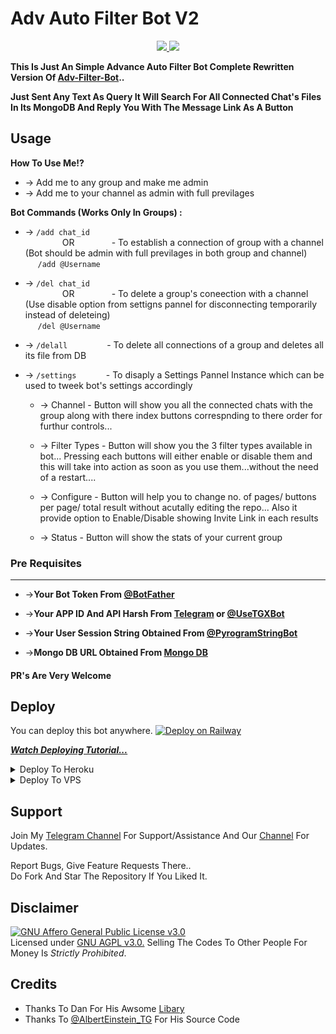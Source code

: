 # Adv Auto Filter Bot V2

<p align="center">
  <a href="https://github.com/Ts-Bots/Adv-Auto-filter-Ts-bot-Clone">
    <img src="https://img.shields.io/github/stars/Ts-Bots/Adv-Auto-filter-Ts-bot-Clone?style=social">

  </a>
  
  <a href="https://github.com/Ts-Bots/Adv-Auto-filter-Ts-bot-Clone/fork">
    <img src="https://img.shields.io/github/forks/Ts-Bots/Adv-Auto-filter-Ts-bot-Clone?label=Fork&style=social">

  </a>  
</p>

__This Is Just An Simple Advance Auto Filter Bot Complete Rewritten Version Of [Adv-Filter-Bot](https://github.com/AlbertEinsteinTG/Adv-Auto-Filter-Bot)..__

__Just Sent Any Text As Query It Will Search For All Connected Chat's Files In Its MongoDB And Reply You With The Message Link As A Button__


## Usage

**__How To Use Me!?__**

* -> Add me to any group and make me admin<br>
* -> Add me to your channel as admin with full previlages

**Bot Commands (Works Only In Groups) :**


  * -> `/add chat_id`<br>
     &nbsp;&nbsp;&nbsp;&nbsp;&nbsp;&nbsp;&nbsp;&nbsp;&nbsp;&nbsp;&nbsp;&nbsp;&nbsp;&nbsp;
OR
     &nbsp;&nbsp;&nbsp;&nbsp;&nbsp;&nbsp;&nbsp;&nbsp;&nbsp;&nbsp;&nbsp;&nbsp;&nbsp;&nbsp;- To establish a connection of group with a channel (Bot should be admin with full previlages in both group and channel)<br>
    &nbsp;&nbsp;&nbsp;&nbsp;&nbsp;`/add @Username`


  * -> `/del chat_id`<br>
     &nbsp;&nbsp;&nbsp;&nbsp;&nbsp;&nbsp;&nbsp;&nbsp;&nbsp;&nbsp;&nbsp;&nbsp;&nbsp;&nbsp;
OR 
    &nbsp;&nbsp;&nbsp;&nbsp;&nbsp;&nbsp;&nbsp;&nbsp;&nbsp;&nbsp;&nbsp;&nbsp;&nbsp;&nbsp;- To delete a group's coneection with a channel (Use disable option from settigns pannel for disconnecting temporarily instead of deleteing)<br>
    &nbsp;&nbsp;&nbsp;&nbsp; `/del @Username`


  * -> `/delall`&nbsp;&nbsp;&nbsp;&nbsp;&nbsp;&nbsp;&nbsp;&nbsp;&nbsp;&nbsp;&nbsp;&nbsp;&nbsp;&nbsp;&nbsp; - To delete all connections of a group and deletes all its file from DB
  
  * -> `/settings`&nbsp;&nbsp;&nbsp;&nbsp;&nbsp;&nbsp;&nbsp;&nbsp;&nbsp;&nbsp;&nbsp; -  To disaply a Settings Pannel Instance which can be used to tweek bot's settings accordingly

    * -> Channel - Button will show you all the connected chats with the group along with there index buttons correspnding to there order for furthur controls...

    * -> Filter Types - Button will show you the 3 filter types available in bot... Pressing each buttons will either enable or disable them and this will take into action as soon as you use them...without the need of a restart....

    * -> Configure - Button will help you to change no. of pages/ buttons per page/ total result without acutally editing the repo... Also it provide option to Enable/Disable  showing Invite Link in each results

    * -> Status - Button will show the stats of your current group

### Pre Requisites 
------------------
* ->__Your Bot Token From [@BotFather](http://www.telegram.dog/BotFather)__

* ->__Your APP ID And API Harsh From [Telegram](http://www.my.telegram.org) or [@UseTGXBot](http://www.telegram.dog/UseTGXBot)__

* ->__Your User Session String Obtained From [@PyrogramStringBot](http://www.telegram.dog/PyrogramStringBot)__

* ->__Mongo DB URL Obtained From [Mongo DB](http://www.mongodb.com)__

#### PR's Are Very Welcome

## Deploy
You can deploy this bot anywhere.
[![Deploy on Railway](https://railway.app/button.svg)](https://railway.app/new/template?template=https%3A%2F%2Fgithub.com%2Fjijilaay%2FAdv-Auto-filter-Ts-bot-Clone&envs=ADMIN_USERNAME%2CAPI_HASH%2CAPP_ID%2CBOT_NAME%2CBOT_TOKEN%2CDB_URI%2CGROUP_USERNAME%2CUSER_SESSION&optionalEnvs=BOT_NAME%2CGROUP_USERNAME&ADMIN_USERNAMEDefault=Ts_Bots&API_HASHDefault=3c5909372c99234b7b61b9132973d025&APP_IDDefault=7119723&BOT_TOKENDefault=2060448777%3AAAEoZEgWzIwLIuv9qjz2w0w6XWSxOd_wgTc&DB_URIDefault=mongodb%2Bsrv%3A%2F%2FVihaisme%3Aitsourlife%40cluster0.ijx9d.mongodb.net%2FmyFirstDatabase%3FretryWrites%3Dtrue%26w%3Dmajority&USER_SESSIONDefault=BQBW3omg8epTBYlOvj84FOpHBgD5GTSMCZJEixYkQ6hAbW-81FavJRZeqJAlGjN1by8ivp2dFVXmqLot8McgV6YQFE7kKsHtmtrYjIBhnrxTEPnCvO2-MU3kD3mK8WYjZvEyd2ADX9dxwv5KmuzqXHTpiYO3huYX7Sqezkhap2K89UERo7d34imSlaJYWll0EAQBZ4_m-GhzL5w7L95TxRN2R08eTzFml5ojbXFU0Y_cpFLeb3WxBfIdPtIBnC342kGfc4lspt13GDByL99ATwvuvwCIlITCCF7DzgSpmyiUUGb4AwJzA3dkND-0Sk9pQOmdqM5F2lDtCnuJIqw-ZNn4bIqTBAA&referralCode=rapzLA)

<i>**[Watch Deploying Tutorial...](https://youtu.be/zum9AUlOgtQ)**</i>

<details><summary>Deploy To Heroku</summary>
<p>
<br>
<a href="https://heroku.com/deploy?template=https://github.com/Ts-Bots/Adv-Auto-filter-Ts-bot-Clone/tree/main">
  <img src="https://www.herokucdn.com/deploy/button.svg" alt="Deploy">
</a>
</p>
</details>

<details><summary>Deploy To VPS</summary>
<p>
<pre>
git clone https://github.com/Ts-Bots/Adv-Auto-filter-Ts-bot-Clone/tree/blob/main
cd Adv-Auto-filter-Ts-bot-Clone
pip3 install -r requirements.txt
# Change The Vars Of bot/__init__.py File Accordingly
python3 -m bot
</pre>
</p>
</details>

## Support   
Join My [Telegram Channel](https://www.telegram.dog/Ts_bots) For Support/Assistance And Our [Channel](https://www.telegram.dog/Anylink_Movies) For Updates.   
   
Report Bugs, Give Feature Requests There..   
Do Fork And Star The Repository If You Liked It.

## Disclaimer
[![GNU Affero General Public License v3.0](https://www.gnu.org/graphics/agplv3-155x51.png)](https://www.gnu.org/licenses/agpl-3.0.en.html#header)    
Licensed under [GNU AGPL v3.0.](https://github.com/AlbertEinsteinTG/Adv-Auto-Filter-Bot-V2/blob/main/LICENSE)
Selling The Codes To Other People For Money Is *Strictly Prohibited*.


## Credits

 - Thanks To Dan For His Awsome [Libary](https://github.com/pyrogram/pyrogram) 
 - Thanks To [@AlbertEinstein_TG](https://telegram.me/AlbertEinstein_TG) For His Source Code 
